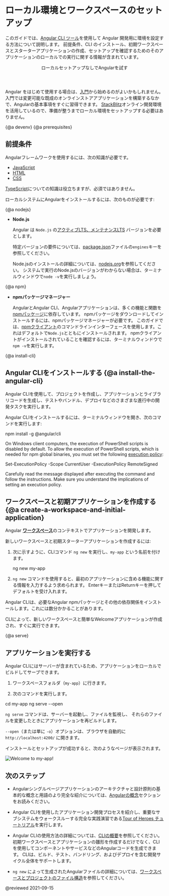 # ローカル環境とワークスペースのセットアップ

このガイドでは、[Angular CLI ツール](cli 'CLI command reference')を使用して Angular 開発用に環境を設定する方法について説明します。
前提条件、CLI のインストール、初期ワークスペースとスターターアプリケーションの作成、セットアップを確認するためのそのアプリケーションのローカルでの実行に関する情報が含まれています。

<div class="callout is-helpful">

<header>ローカルセットアップなしでAngularを試す</header>

Angular をはじめて使用する場合は、[入門](start)から始めるのがよいかもしれません。入門では変更可能な既成のオンラインストアアプリケーションを構築するなかで、Angularの基本事項をすぐに習得できます。 [StackBlitz](https://stackblitz.com/)オンライン開発環境を活用しているので、準備が整うまでローカル環境をセットアップする必要はありません。

</div>


{@a devenv}
{@a prerequisites}
## 前提条件

Angularフレームワークを使用するには、次の知識が必要です。

* [JavaScript](https://developer.mozilla.org/ja/docs/Web/JavaScript/A_re-introduction_to_JavaScript)
* [HTML](https://developer.mozilla.org/ja/docs/Learn/HTML/Introduction_to_HTML)
* [CSS](https://developer.mozilla.org/ja/docs/Learn/CSS/First_steps)

[TypeScript](https://www.typescriptlang.org/)についての知識は役立ちますが、必須ではありません。

ローカルシステムにAngularをインストールするには、次のものが必要です:

{@a nodejs}

* **Node.js**

  Angular は `Node.js` の[アクティブLTS、メンテナンスLTS](https://nodejs.org/about/releases/) バージョンを必要とします。

  <div class="alert is-helpful">

  特定バージョンの要件については、[package.json](https://unpkg.com/browse/@angular/core/package.json)ファイルの`engines`キーを参照してください。

  </div>

  Node.jsのインストールの詳細については、[nodejs.org](https://nodejs.org "Nodejs.org")を参照してください。
  システムで実行のNode.jsのバージョンがわからない場合は、ターミナルウィンドウで`node -v`を実行しましょう。

{@a npm}

* **npmパッケージマネージャー**

  AngularとAngular CLI、Angularアプリケーションは、多くの機能と関数を[npmパッケージ](https://docs.npmjs.com/getting-started/what-is-npm)に依存しています。
  npmパッケージをダウンロードしてインストールするには、npmパッケージマネージャーが必要です。
  このガイドでは、[npmクライアント](https://docs.npmjs.com/cli/install)のコマンドラインインターフェースを使用します。これはデフォルトで`Node.js`とともにインストールされます。
  npmクライアントがインストールされていることを確認するには、ターミナルウィンドウで`npm -v`を実行します。


{@a install-cli}

## Angular CLIをインストールする {@a install-the-angular-cli}

Angular CLIを使用して、プロジェクトを作成し、アプリケーションとライブラリコードを生成し、テストやバンドル、デプロイなどのさまざまな進行中の開発タスクを実行します。

Angular CLIをインストールするには、ターミナルウィンドウを開き、次のコマンドを実行します:

<code-example format="shell" language="shell">

npm install -g &commat;angular/cli<aio-angular-dist-tag class="pln"></aio-angular-dist-tag>

</code-example>

<div class="alert is-helpful">
  <p>On Windows client computers, the execution of PowerShell scripts is disabled by default. To allow the execution of PowerShell scripts, which is needed for npm global binaries, you must set the following <a href="https://docs.microsoft.com/en-us/powershell/module/microsoft.powershell.core/about/about_execution_policies">execution policy</a>:</p>
  <code-example language="sh">
  Set-ExecutionPolicy -Scope CurrentUser -ExecutionPolicy RemoteSigned
  </code-example>
  <p>Carefully read the message displayed after executing the command and follow the instructions. Make sure you understand the implications of setting an execution policy.</p>
</div>

<a id="create-proj"></a>

## ワークスペースと初期アプリケーションを作成する {@a create-a-workspace-and-initial-application}

Angular [**ワークスペース**](guide/glossary#workspace)のコンテキストでアプリケーションを開発します。

新しいワークスペースと初期スターターアプリケーションを作成するには:

1. 次に示すように、CLIコマンド `ng new` を実行し、`my-app` という名前を付けます。

    <code-example language="sh">
      ng new my-app

    </code-example>

2. `ng new` コマンドを使用すると、最初のアプリケーションに含める機能に関する情報を入力するよう求められます。 EnterキーまたはReturnキーを押してデフォルトを受け入れます。

Angular CLIは、必要なAngular npmパッケージとその他の依存関係をインストールします。これには数分かかることがあります。

CLIによって、新しいワークスペースと簡単なWelcomeアプリケーションが作成され、すぐに実行できます。

{@a serve}

## アプリケーションを実行する

Angular CLIにはサーバーが含まれているため、アプリケーションをローカルでビルドしてサーブできます。

1. ワークスペースフォルダ（`my-app`）に行きます。

1. 次のコマンドを実行します。

<code-example language="sh">
  cd my-app
  ng serve --open
</code-example>

`ng serve` コマンドは、サーバーを起動し、ファイルを監視し、
それらのファイルを変更したときにアプリケーションを再ビルドします。

 `--open`（または単に `-o`）オプションは、ブラウザを自動的に
`http://localhost:4200/` に開きます。

 インストールとセットアップが成功すると、次のようなページが表示されます。


<div class="lightbox">
  <img src='generated/images/guide/setup-local/app-works.png' alt="Welcome to my-app!">
</div>


## 次のステップ


* Angularシングルページアプリケーションのアーキテクチャと設計原則の基本的な概念と用語のより完全な紹介については、[Angularの概念](guide/architecture)セクションをお読みください。

* Angular CLIを使用したアプリケーション開発プロセスを紹介し、重要なサブシステムをウォークスルーする完全な実践演習である[Tour of Heroes チュートリアル](tutorial)を実行します。

* Angular CLIの使用方法の詳細については、[CLIの概要](cli 'CLI Overview')を参照してください。初期ワークスペースとアプリケーションの雛形を作成するだけでなく、CLIを使用してコンポーネントやサービスなどのAngularコードを生成できます。 CLIは、ビルド、テスト、バンドリング、およびデプロイを含む開発サイクル全体をサポートします。

- `ng new` によって生成されたAngularファイルの詳細については、[ワークスペースとプロジェクトのファイル構造](guide/file-structure)を参照してください。

@reviewed 2021-09-15
